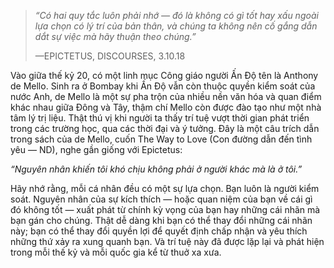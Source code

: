 > _“Có hai quy tắc luôn phải nhớ — đó là không có gì tốt hay xấu ngoài lựa chọn có lý trí của bản thân, và chúng ta không nên cố gắng dẫn dắt sự việc mà hãy thuận theo chúng.”_
> 
> —EPICTETUS, DISCOURSES, 3.10.18

Vào giữa thế kỷ 20, có một linh mục Công giáo người Ấn Độ tên là Anthony de Mello. Sinh ra ở Bombay khi Ấn Độ vẫn còn thuộc quyền kiểm soát của nước Anh, de Mello là một sự pha trộn của nhiều nền văn hóa và quan điểm khác nhau giữa Đông và Tây, thậm chí Mello còn được đào tạo như một nhà tâm lý trị liệu. Thật thú vị khi người ta thấy trí tuệ vượt thời gian phát triển trong các trường học, qua các thời đại và ý tưởng. Đây là một câu trích dẫn trong sách của de Mello, cuốn The Way to Love (Con đường dẫn đến tình yêu — ND), nghe gần giống với Epictetus:

_“Nguyên nhân khiến tôi khó chịu không phải ở người khác mà là ở tôi.”_

Hãy nhớ rằng, mỗi cá nhân đều có một sự lựa chọn. Bạn luôn là người kiểm soát. Nguyên nhân của sự kích thích — hoặc quan niệm của bạn về cái gì đó không tốt — xuất phát từ chính kỳ vọng của bạn hay những cái nhãn mà bạn gán cho chúng. Thật dễ dàng khi bạn có thể thay đổi những cái nhãn này; bạn có thể thay đổi quyền lợi để quyết định chấp nhận và yêu thích những thứ xảy ra xung quanh bạn. Và trí tuệ này đã được lặp lại và phát hiện trong mỗi thế kỷ và mỗi quốc gia kể từ thuở xa xưa.